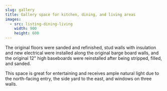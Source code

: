 ```yaml
---
slug: gallery
title: Gallery space for kitchen, dining, and living areas
images:
  - src: listing-dining-living
    width: 900
    height: 600
---
```

The original floors were sanded and refinished, stud walls with insulation and new electrical were installed along the original barge board walls, and the original 12" high baseboards were reinstalled after being stripped, filled, and sanded.

This space is great for entertaining and receives ample natural light due to the north-facing entry, the side yard to the east, and windows on three walls.